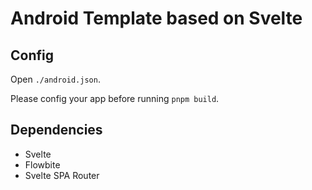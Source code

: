 # Android Template based on Svelte

## Config

Open `./android.json`.

Please config your app before running `pnpm build`.

## Dependencies

- Svelte
- Flowbite
- Svelte SPA Router